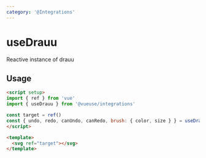 ```yaml
---
category: '@Integrations'
---
```


# useDrauu

Reactive instance of drauu

## Usage

```html
<script setup>
import { ref } from 'vue'
import { useDrauu } from '@vueuse/integrations'

const target = ref()
const { undo, redo, canUndo, canRedo, brush: { color, size } } = useDrauu(target)
</script>

<template>
  <svg ref="target"></svg>
</template>
```
